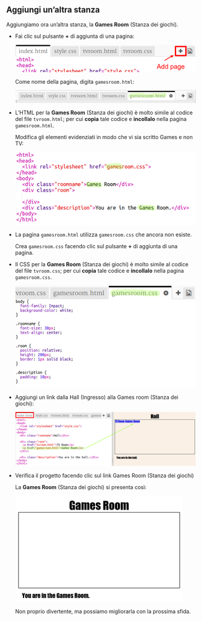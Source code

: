 ## Aggiungi un’altra stanza

Aggiungiamo ora un’altra stanza, la __Games Room__ (Stanza dei giochi).

+ Fai clic sul pulsante __+__ di aggiunta di una pagina:

	![screenshot](images/rooms-add-page.png)

	Come nome della pagina, digita `gamesroom.html`:

 	![screenshot](images/rooms-games-html.png)

+ L’HTML per la __Games Room__ (Stanza dei giochi) è molto simile al codice del file `tvroom.html`; per cui __copia__ tale codice e __incollalo__ nella pagina `gamesroom.html`.

	Modifica gli elementi evidenziati in modo che vi sia scritto Games e non TV:

	![screenshot](images/rooms-games-html2.png)

+ La pagina `gamesroom.html` utilizza `gamesroom.css` che ancora non esiste.

	Crea `gamesroom.css` facendo clic sul pulsante __+__ di aggiunta di una pagina.


+ Il CSS per la __Games Room__ (Stanza dei giochi) è molto simile al codice del file `tvroom.css`; per cui __copia__ tale codice e __incollalo__ nella pagina `gamesroom.css`.

	![screenshot](images/rooms-add-games-css.png)

+ Aggiungi un link dalla Hall (Ingresso) alla Games room (Stanza dei giochi):

	![screenshot](images/rooms-hall-games.png)

+ Verifica il progetto facendo clic sul link Games Room (Stanza dei giochi)

	La __Games Room__ (Stanza dei giochi) si presenta così:

	![screenshot](images/rooms-games-before.png)

	Non proprio divertente, ma possiamo migliorarla con la prossima sfida.



